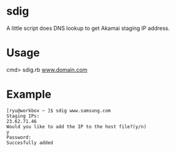 sdig
====

A little script does DNS lookup to get Akamai staging IP address.

Usage
====

cmd> sdig.rb www.domain.com


Example
====

```
[ryu@workbox ~ ]$ sdig www.samsung.com
Staging IPs:
23.62.71.46
Would you like to add the IP to the host file?(y/n)
y
Password:
Succesfully added
```



